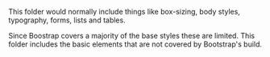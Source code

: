 This folder would normally include things like box-sizing, body styles, typography, forms, lists and tables.

Since Boostrap covers a majority of the base styles these are limited. This folder includes the basic elements that are not covered by Bootstrap's build.
